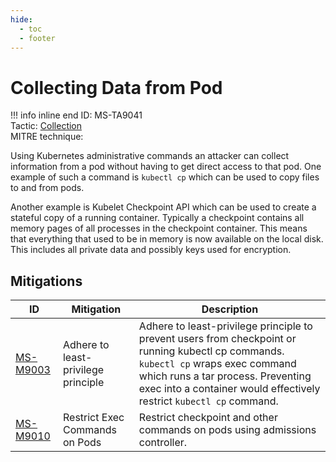 ```yaml
---
hide:
  - toc
  - footer
---
```


# Collecting Data from Pod

!!! info inline end
    ID: MS-TA9041<br>
    Tactic: [Collection](../tactics/Collection/index.md) <br>
    MITRE technique: 


Using Kubernetes administrative commands an attacker can collect information from a pod without having to get direct access to that pod. One example of such a command is `kubectl cp` which can be used to copy files to and from pods. 

Another example is Kubelet Checkpoint API which can be used to create a stateful copy of a running container. Typically a checkpoint contains all memory pages of all processes in the checkpoint container. This means that everything that used to be in memory is now available on the local disk. This includes all private data and possibly keys used for encryption.


## Mitigations

|ID|Mitigation|Description|
|--|----------|-----------|
|[MS-M9003](../mitigations/MS-M9003%20Adhere%20to%20least-privilege%20principle.md)|Adhere to least-privilege principle|Adhere to least-privilege principle to prevent users from checkpoint or running kubectl cp commands. `kubectl cp` wraps exec command which runs a tar process. Preventing exec into a container would effectively restrict `kubectl cp` command.|
|[MS-M9010](../mitigations/MS-M9010%20Restrict%20Exec%20Commands%20on%20Pods.md)|Restrict Exec Commands on Pods|Restrict checkpoint and other commands on pods using admissions controller.|